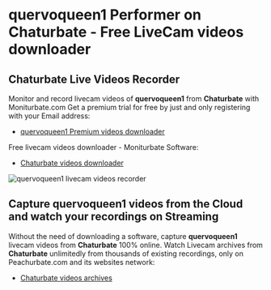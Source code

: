 # quervoqueen1 Performer on Chaturbate - Free LiveCam videos downloader

## Chaturbate Live Videos Recorder

Monitor and record livecam videos of **quervoqueen1** from **Chaturbate** with Moniturbate.com
Get a premium trial for free by just and only registering with your Email address:
* [quervoqueen1 Premium videos downloader](https://moniturbate.com/request-demo-licence-key.html)

Free livecam videos downloader - Moniturbate Software:
* [Chaturbate videos downloader](https://moniturbate.com/moniturbate-download-software.html)

![quervoqueen1 livecam videos recorder](https://peachurnet.com/templates/moniturbate-software.png)


## Capture quervoqueen1 videos from the Cloud and watch your recordings on Streaming

Without the need of downloading a software, capture **quervoqueen1** livecam videos from **Chaturbate** 100% online.
Watch Livecam archives from **Chaturbate** unlimitedly from thousands of existing recordings, only on Peachurbate.com and its websites network:
* [Chaturbate videos archives](https://peachurnet.com/)